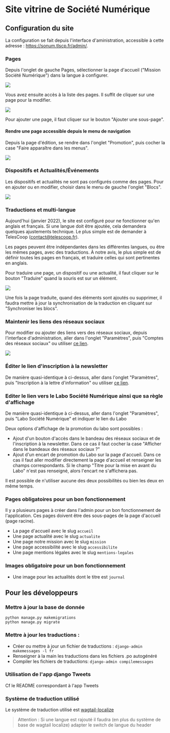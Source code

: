 # Site vitrine de Société Numérique

## Configuration du site

La configuration se fait depuis l'interface d'aministration, accessible à cette adresse :
https://sonum.tlscp.fr/admin/.

### Pages

Depuis l'onglet de gauche Pages, sélectionner la page d'accueil ("Mission Société Numérique")
dans la langue à configurer.

![](readme-images/select-home-page.png)

Vous avez ensuite accès à la liste des pages. Il suffit de cliquer sur une page pour la modifier.

![](readme-images/pages.png)

Pour ajouter une page, il faut cliquer sur le bouton "Ajouter une sous-page".

#### Rendre une page accessible depuis le menu de navigation

Depuis la page d'édition, se rendre dans l'onglet "Promotion", puis cocher la case
"Faire apparaître dans les menus".

![](readme-images/show-in-menus.png)

### Dispositifs et Actualités/Événements

Les dispositifs et actualités ne sont pas configurés comme des pages. Pour en ajouter ou en
modifier, choisir dans le menu de gauche l'onglet "Blocs".

![](readme-images/blocs.png)


### Traductions et multi-langue

Aujourd'hui (janvier 2022), le site est configuré pour ne fonctionner qu'en anglais et
français. Si une langue doit être ajoutée, cela demandera quelques ajustements technique.
Le plus simple est de demander à TelesCoop (contact@telescoop.fr).

Les pages peuvent être indépendantes dans les différentes langues, ou être les mêmes pages,
avec des traductions. À notre avis, le plus simple est de définir toutes les pages en
français, et traduire celles qui sont pertinentes en anglais.

Pour traduire une page, un dispositif ou une actualité, il faut cliquer sur le bouton
"Traduire" quand la souris est sur un élément.

![](readme-images/translate.png)

Une fois la page traduite, quand des éléments sont ajoutés ou supprimer, il faudra mettre
à jour la synchronisation de la traduction en cliquant sur "Synchroniser les blocs".


### Maintenir les liens des réseaux sociaux

Pour modifier ou ajouter des liens vers des réseaux sociaux, depuis l'interface
d'administration, aller dans l'onglet "Paramètres", puis "Comptes des réseaux sociaux"
ou utiliser [ce lien](https://sonum.tlscp.fr/admin/settings/home/socialmediasettings/2/).

![](readme-images/social-network-accounts.png)


### Éditer le lien d'inscription à la newsletter

De manière quasi-identique à ci-dessus,
aller dans l'onglet "Paramètres", puis "Inscription à la lettre d'information"
ou utiliser [ce lien](https://sonum.tlscp.fr/admin/settings/home/newslettersettings/2/).


### Editer le lien vers le Labo Société Numérique ainsi que sa règle d'affichage

De manière quasi-identique à ci-dessus,
aller dans l'onglet "Paramètres", puis "Labo Société Numérique" et indiquer le lien du Labo

Deux options d'affichage de la promotion du labo sont possibles :
- Ajout d'un bouton d'accès dans le bandeau des réseaux sociaux et de l'inscription à la newsletter.
Dans ce cas il faut cocher la case "Afficher dans le bandeaux des réseaux sociaux ?"
- Ajout d'un encart de promotion du Labo sur la page d'accueil.
Dans ce cas il faut aller modifier directement la page d'accueil
et renseigner les champs correspondants.
Si le champ "Titre pour la mise en avant du Labo" n'est pas renseigné,
alors l'encart ne s'affichera pas.

Il est possible de n'utiliser aucune des deux possibilités ou bien les deux en même temps.

### Pages obligatoires pour un bon fonctionnement

Il y a plusieurs pages à créer dans l'admin pour un bon fonctionnement de l'application.
Ces pages doivent être des sous-pages de la page d'accueil (page racine).

- La page d'accueil avec le slug `accueil`
- Une page actualité avec le slug `actualite`
- Une page notre mission avec le slug `mission`
- Une page accessibilité avec le slug `accessibilite`
- Une page mentions légales avec le slug `mentions-legales`

### Images obligatoire pour un bon fonctionnement

- Une image pour les actualités dont le titre est `journal`

## Pour les développeurs

### Mettre à jour la base de donnée

    python manage.py makemigrations
    python manage.py migrate

### Mettre à jour les traductions :

- Créer ou mettre à jour un fichier de traductions :
    `django-admin makemessages -l fr`
- Renseigner à la main les traductions dans les fichiers .po autogénéré
- Compiler les fichiers de traductions:
    `django-admin compilemessages`

### Utilisation de l'app django Tweets

Cf le README correspondant à l'app Tweets


### Système de traduction utilisé

Le système de traduction utilisé est [wagtail-localize](https://www.wagtail-localize.org/)
> Attention : Si une langue est rajouté il faudra (en plus du système de base de wagtail localize) adapter le switch de langue du header

